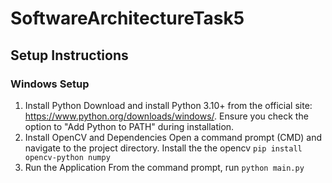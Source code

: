 # SoftwareArchitectureTask5
## Setup Instructions
### Windows Setup
1. Install Python
    Download and install Python 3.10+ from the official site: https://www.python.org/downloads/windows/.
    Ensure you check the option to "Add Python to PATH" during installation.
2. Install OpenCV and Dependencies
    Open a command prompt (CMD) and navigate to the project directory.
    Install the the opencv `pip install opencv-python numpy`
3. Run the Application
From the command prompt, run `python main.py`
